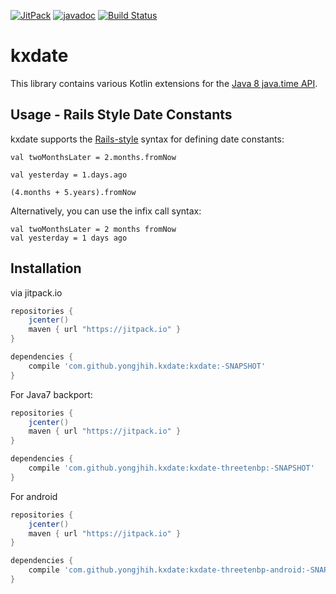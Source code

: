 [![JitPack](https://img.shields.io/github/tag/yongjhih/kxdate.svg?label=JitPack)](https://jitpack.io/#yongjhih/kxdate)
[![javadoc](https://img.shields.io/github/tag/yongjhih/kxdate.svg?label=javadoc)](https://jitpack.io/com/github/yongjhih/kxdate/kxdate/-SNAPSHOT/javadoc/)
[![Build Status](https://travis-ci.org/yongjhih/kxdate.svg)](https://travis-ci.org/yongjhih/kxdate)
<!--[![Coverage Status](https://coveralls.io/repos/github/yongjhih/kxdate/badge.svg?branch=master)](https://coveralls.io/github/yongjhih/kxdate?branch=master)-->
<!--[![Codacy Badge](https://api.codacy.com/project/badge/Grade/64490a4beab54dcaa8f5b23022d607d5)](https://www.codacy.com/app/yongjhih/kxdate)-->

# kxdate

This library contains various Kotlin extensions for the [Java 8 java.time API](https://docs.oracle.com/javase/tutorial/datetime/iso/index.html).

## Usage - Rails Style Date Constants

kxdate supports the [Rails-style](http://guides.rubyonrails.org/active_support_core_extensions.html#time) syntax for defining date constants:

```
val twoMonthsLater = 2.months.fromNow

val yesterday = 1.days.ago

(4.months + 5.years).fromNow
```

Alternatively, you can use the infix call syntax:

```
val twoMonthsLater = 2 months fromNow
val yesterday = 1 days ago
```

## Installation

via jitpack.io

```gradle
repositories {
    jcenter()
    maven { url "https://jitpack.io" }
}

dependencies {
    compile 'com.github.yongjhih.kxdate:kxdate:-SNAPSHOT'
}
```

For Java7 backport:

```gradle
repositories {
    jcenter()
    maven { url "https://jitpack.io" }
}

dependencies {
    compile 'com.github.yongjhih.kxdate:kxdate-threetenbp:-SNAPSHOT'
}
```

For android

```gradle
repositories {
    jcenter()
    maven { url "https://jitpack.io" }
}

dependencies {
    compile 'com.github.yongjhih.kxdate:kxdate-threetenbp-android:-SNAPSHOT'
}
```
